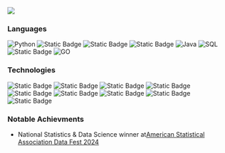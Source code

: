 [![](https://github.com/FavioJasso/faviojasso/blob/357502c2a70689ce7f71f5f2a807f5658a7bdc52/Favio%20JASSO%20(1280%20x%20200%20px).gif)](https://www.faviojasso.com/)

### Languages

![Python](https://img.shields.io/badge/python-gray?style=plastic&logo=python&logoColor=3776AB&labelColor=black)
![Static Badge](https://img.shields.io/badge/HTML5-gray?style=plastic&logo=html5&logoColor=%23E34F26&labelColor=black)
![Static Badge](https://img.shields.io/badge/CSS3-gray?style=plastic&logo=css3&logoColor=%231572B6&labelColor=black)
![Static Badge](https://img.shields.io/badge/JavaScript-gray?style=plastic&logo=javascript&logoColor=%23F7DF1E&labelColor=black)
![Java](https://img.shields.io/badge/Java-gray?style=plastic)
![SQL](https://img.shields.io/badge/-SQL-000?&logo=MySQL)
![Static Badge](https://img.shields.io/badge/R-gray?style=plastic&logo=r&logoColor=%23276DC3&labelColor=black)
![GO](https://img.shields.io/badge/Go-gray?style=plastic&logo=go&logoColor=%2300ADD8&labelColor=black)

### Technologies

![Static Badge](https://img.shields.io/badge/Bootstrap-gray?style=plastic&logo=bootstrap&logoColor=%237952B3&labelColor=black)
![Static Badge](https://img.shields.io/badge/MySQL-gray?style=plastic&logo=mysql&logoColor=%234479A1&labelColor=black)
![Static Badge](https://img.shields.io/badge/DBeaver-gray?style=plastic&logo=dbeaver&logoColor=%23382923&labelColor=black)
![Static Badge](https://img.shields.io/badge/Git-gray?style=plastic&logo=git&logoColor=%23F05032&labelColor=black)
![Static Badge](https://img.shields.io/badge/pandas-gray?style=plastic&logo=pandas&logoColor=%23150458&labelColor=black)
![Static Badge](https://img.shields.io/badge/Tableau-gray?style=plastic&logo=tableau&logoColor=%23E97627&labelColor=black)
![Static Badge](https://img.shields.io/badge/Excel-gray?style=plastic)
![Static Badge](https://img.shields.io/badge/Matplotlib-gray?style=plastic)
![Static Badge](https://img.shields.io/badge/Numpy-gray?style=plastic&logo=numpy&logoColor=%23013243&labelColor=black)

### Notable Achievments 

- National Statistics & Data Science winner at[American Statistical Association Data Fest 2024]([url](https://morrisfocus.com/2024/05/13/dover-student-favio-jasso-and-ccm-data-titans-triumph-at-national-datafest/))

<!--
**FavioJasso/faviojasso** is a ✨ _special_ ✨ repository because its `README.md` (this file) appears on your GitHub profile.

Here are some ideas to get you started:

- 🔭 I’m currently working on ...
- 🌱 I’m currently learning ...
- 👯 I’m looking to collaborate on ...
- 🤔 I’m looking for help with ...
- 💬 Ask me about ...
- 📫 How to reach me: ...
- 😄 Pronouns: ...
- ⚡ Fun fact: ...
-->
